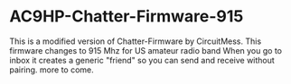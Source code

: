 # AC9HP-Chatter-Firmware-915

This is a modified version of Chatter-Firmware by CircuitMess. 
This firmware changes to 915 Mhz for US amateur radio band 
When you go to inbox it creates a generic "friend" so you can send and receive without pairing. 
more to come. 
